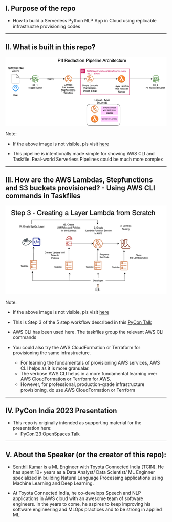 ## I. Purpose of the repo
- How to build a Serverless Python NLP App in Cloud using replicable infrastructre provisioning codes

<hr>

## II. What is built in this repo?

![](docs/images/pii_redaction_pipeline_architecture.png)

Note: 
- If the above image is not visible, pls visit [here](https://toyota-connected-india.github.io/serverless_nlp_app/notebook/serverless_nlp_python_app_slides.slides.html#/8)

- This pipeline is intentionally made simple for showing AWS CLI and Taskfile. Real-world Serverless Pipelines could be much more complex

<hr>


## III. How are the AWS Lambdas, Stepfunctions and S3 buckets provisioned? - Using AWS CLI commands in Taskfiles


![](docs/images/Taskfile_Workflow_Layer_Lambda_Example.png)

Note: 
- If the above image is not visible, pls visit [here](https://toyota-connected-india.github.io/serverless_nlp_app/notebook/serverless_nlp_python_app_slides.slides.html#/11/1)

- This is Step 3 of the 5 step workflow described in this [PyCon Talk](https://toyota-connected-india.github.io/serverless_nlp_app/notebook/serverless_nlp_python_app_slides.slides.html#/10)

- AWS CLI has been used here. The taskfiles group the relevant AWS CLI commands
- You could also try the AWS CloudFormation or Terraform for provisioning the same infrastructure. 
    - For learning the fundamentals of provisioning AWS services, AWS CLI helps as it is more granualar. 
    - The verbose AWS CLI helps in a more fundamental learning over AWS CloudFormation or Terrform for AWS. 
    - However, for professional, production-grade infrastructure provisioning, do use AWS CloudFormation or Terrform


<hr>

## IV. PyCon India 2023 Presentation

- This repo is originally intended as supporting material for the presentation here:
    - [PyCon'23 OpenSpaces Talk](https://toyota-connected-india.github.io/serverless_nlp_app/notebook/serverless_nlp_python_app_slides.slides.html)

<hr>

## V. About the Speaker (or the creator of this repo):

- [Senthil Kumar](https://www.linkedin.com/in/senthilkumarm1901/) is a ML Engineer with Toyota Connected India (TCIN). He has spent 10+ years as a Data Analyst/ Data Scientist/ ML Enginner specialized in building Natural Language Processing applications using Machine Learning and Deep Learning.

- At Toyota Connected India, he co-develops Speech and NLP applications in AWS cloud with an awesome team of software engineers. In the years to come, he aspires to keep improving his software engineering and MLOps practices and to be strong in applied ML.